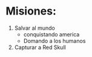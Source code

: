 # Misiones:

1. Salvar al mundo
   * conquistando america
   * Domando a los humanos
2. Capturar a Red Skull